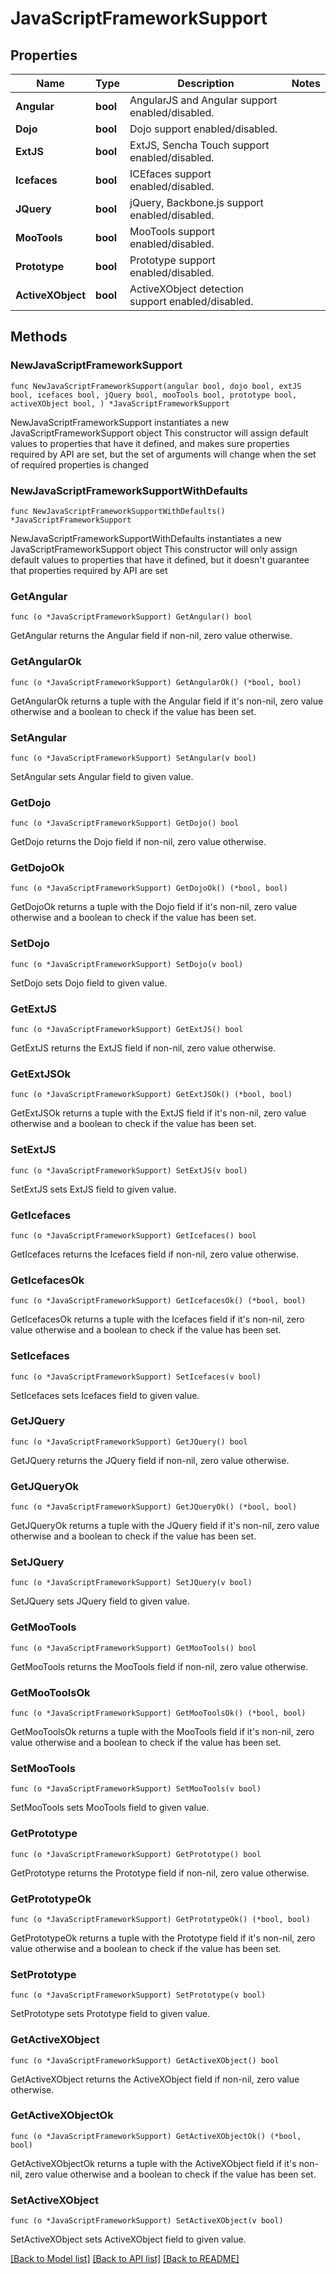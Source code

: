 # JavaScriptFrameworkSupport

## Properties

Name | Type | Description | Notes
------------ | ------------- | ------------- | -------------
**Angular** | **bool** | AngularJS and Angular support enabled/disabled. | 
**Dojo** | **bool** | Dojo support enabled/disabled. | 
**ExtJS** | **bool** | ExtJS, Sencha Touch support enabled/disabled. | 
**Icefaces** | **bool** | ICEfaces support enabled/disabled. | 
**JQuery** | **bool** | jQuery, Backbone.js support enabled/disabled. | 
**MooTools** | **bool** | MooTools support enabled/disabled. | 
**Prototype** | **bool** | Prototype support enabled/disabled. | 
**ActiveXObject** | **bool** | ActiveXObject detection support enabled/disabled. | 

## Methods

### NewJavaScriptFrameworkSupport

`func NewJavaScriptFrameworkSupport(angular bool, dojo bool, extJS bool, icefaces bool, jQuery bool, mooTools bool, prototype bool, activeXObject bool, ) *JavaScriptFrameworkSupport`

NewJavaScriptFrameworkSupport instantiates a new JavaScriptFrameworkSupport object
This constructor will assign default values to properties that have it defined,
and makes sure properties required by API are set, but the set of arguments
will change when the set of required properties is changed

### NewJavaScriptFrameworkSupportWithDefaults

`func NewJavaScriptFrameworkSupportWithDefaults() *JavaScriptFrameworkSupport`

NewJavaScriptFrameworkSupportWithDefaults instantiates a new JavaScriptFrameworkSupport object
This constructor will only assign default values to properties that have it defined,
but it doesn't guarantee that properties required by API are set

### GetAngular

`func (o *JavaScriptFrameworkSupport) GetAngular() bool`

GetAngular returns the Angular field if non-nil, zero value otherwise.

### GetAngularOk

`func (o *JavaScriptFrameworkSupport) GetAngularOk() (*bool, bool)`

GetAngularOk returns a tuple with the Angular field if it's non-nil, zero value otherwise
and a boolean to check if the value has been set.

### SetAngular

`func (o *JavaScriptFrameworkSupport) SetAngular(v bool)`

SetAngular sets Angular field to given value.


### GetDojo

`func (o *JavaScriptFrameworkSupport) GetDojo() bool`

GetDojo returns the Dojo field if non-nil, zero value otherwise.

### GetDojoOk

`func (o *JavaScriptFrameworkSupport) GetDojoOk() (*bool, bool)`

GetDojoOk returns a tuple with the Dojo field if it's non-nil, zero value otherwise
and a boolean to check if the value has been set.

### SetDojo

`func (o *JavaScriptFrameworkSupport) SetDojo(v bool)`

SetDojo sets Dojo field to given value.


### GetExtJS

`func (o *JavaScriptFrameworkSupport) GetExtJS() bool`

GetExtJS returns the ExtJS field if non-nil, zero value otherwise.

### GetExtJSOk

`func (o *JavaScriptFrameworkSupport) GetExtJSOk() (*bool, bool)`

GetExtJSOk returns a tuple with the ExtJS field if it's non-nil, zero value otherwise
and a boolean to check if the value has been set.

### SetExtJS

`func (o *JavaScriptFrameworkSupport) SetExtJS(v bool)`

SetExtJS sets ExtJS field to given value.


### GetIcefaces

`func (o *JavaScriptFrameworkSupport) GetIcefaces() bool`

GetIcefaces returns the Icefaces field if non-nil, zero value otherwise.

### GetIcefacesOk

`func (o *JavaScriptFrameworkSupport) GetIcefacesOk() (*bool, bool)`

GetIcefacesOk returns a tuple with the Icefaces field if it's non-nil, zero value otherwise
and a boolean to check if the value has been set.

### SetIcefaces

`func (o *JavaScriptFrameworkSupport) SetIcefaces(v bool)`

SetIcefaces sets Icefaces field to given value.


### GetJQuery

`func (o *JavaScriptFrameworkSupport) GetJQuery() bool`

GetJQuery returns the JQuery field if non-nil, zero value otherwise.

### GetJQueryOk

`func (o *JavaScriptFrameworkSupport) GetJQueryOk() (*bool, bool)`

GetJQueryOk returns a tuple with the JQuery field if it's non-nil, zero value otherwise
and a boolean to check if the value has been set.

### SetJQuery

`func (o *JavaScriptFrameworkSupport) SetJQuery(v bool)`

SetJQuery sets JQuery field to given value.


### GetMooTools

`func (o *JavaScriptFrameworkSupport) GetMooTools() bool`

GetMooTools returns the MooTools field if non-nil, zero value otherwise.

### GetMooToolsOk

`func (o *JavaScriptFrameworkSupport) GetMooToolsOk() (*bool, bool)`

GetMooToolsOk returns a tuple with the MooTools field if it's non-nil, zero value otherwise
and a boolean to check if the value has been set.

### SetMooTools

`func (o *JavaScriptFrameworkSupport) SetMooTools(v bool)`

SetMooTools sets MooTools field to given value.


### GetPrototype

`func (o *JavaScriptFrameworkSupport) GetPrototype() bool`

GetPrototype returns the Prototype field if non-nil, zero value otherwise.

### GetPrototypeOk

`func (o *JavaScriptFrameworkSupport) GetPrototypeOk() (*bool, bool)`

GetPrototypeOk returns a tuple with the Prototype field if it's non-nil, zero value otherwise
and a boolean to check if the value has been set.

### SetPrototype

`func (o *JavaScriptFrameworkSupport) SetPrototype(v bool)`

SetPrototype sets Prototype field to given value.


### GetActiveXObject

`func (o *JavaScriptFrameworkSupport) GetActiveXObject() bool`

GetActiveXObject returns the ActiveXObject field if non-nil, zero value otherwise.

### GetActiveXObjectOk

`func (o *JavaScriptFrameworkSupport) GetActiveXObjectOk() (*bool, bool)`

GetActiveXObjectOk returns a tuple with the ActiveXObject field if it's non-nil, zero value otherwise
and a boolean to check if the value has been set.

### SetActiveXObject

`func (o *JavaScriptFrameworkSupport) SetActiveXObject(v bool)`

SetActiveXObject sets ActiveXObject field to given value.



[[Back to Model list]](../README.md#documentation-for-models) [[Back to API list]](../README.md#documentation-for-api-endpoints) [[Back to README]](../README.md)


